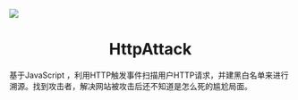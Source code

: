[![](https://img.shields.io/badge/NACG_CJanGe-HttpAttack-yellow)](http://github.com/NACG-Mohr/CJan-Ge)
<h1 align="center">HttpAttack</h1>
基于JavaScript ，利用HTTP触发事件扫描用户HTTP请求，并建黑白名单来进行溯源。找到攻击者，解决网站被攻击后还不知道是怎么死的尴尬局面。